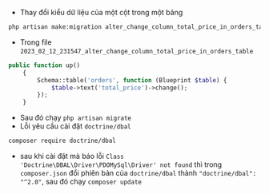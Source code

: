 - Thay đổi kiểu dữ liệu của một cột trong một bảng
```bash
php artisan make:migration alter_change_column_total_price_in_orders_table
```
- Trong file `2023_02_12_231547_alter_change_column_total_price_in_orders_table`
```php
public function up()
    {
        Schema::table('orders', function (Blueprint $table) {
            $table->text('total_price')->change();
        });
    }
```
- Sau đó chạy `php artisan migrate`
- Lỗi yêu cầu cài đặt `doctrine/dbal`
```bash
composer require doctrine/dbal
```
- sau khi cài đặt mà báo lỗi `Class 'Doctrine\DBAL\Driver\PDOMySql\Driver' not found` thì trong `composer.json` đổi phiên bản của `doctrine/dbal` thành `"doctrine/dbal": "^2.0"`, sau đó chạy `composer update`

